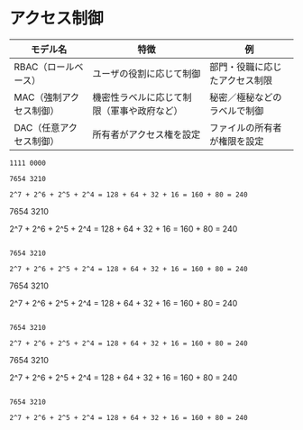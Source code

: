 # アクセス制御

| モデル名                | 特徴                                       | 例                             |
|-------------------------|--------------------------------------------|--------------------------------|
| RBAC（ロールベース）    | ユーザの役割に応じて制御                   | 部門・役職に応じたアクセス制限 |
| MAC（強制アクセス制御） | 機密性ラベルに応じて制限（軍事や政府など） | 秘密／極秘などのラベルで制御   |
| DAC（任意アクセス制御） | 所有者がアクセス権を設定                   | ファイルの所有者が権限を設定   |

```
1111 0000

7654 3210

2^7 + 2^6 + 2^5 + 2^4 = 128 + 64 + 32 + 16 = 160 + 80 = 240
```

7654 3210

2^7 + 2^6 + 2^5 + 2^4 = 128 + 64 + 32 + 16 = 160 + 80 = 240
```

7654 3210

2^7 + 2^6 + 2^5 + 2^4 = 128 + 64 + 32 + 16 = 160 + 80 = 240
```

7654 3210

2^7 + 2^6 + 2^5 + 2^4 = 128 + 64 + 32 + 16 = 160 + 80 = 240
```

7654 3210

2^7 + 2^6 + 2^5 + 2^4 = 128 + 64 + 32 + 16 = 160 + 80 = 240
```

7654 3210

2^7 + 2^6 + 2^5 + 2^4 = 128 + 64 + 32 + 16 = 160 + 80 = 240
```

7654 3210

2^7 + 2^6 + 2^5 + 2^4 = 128 + 64 + 32 + 16 = 160 + 80 = 240
```

